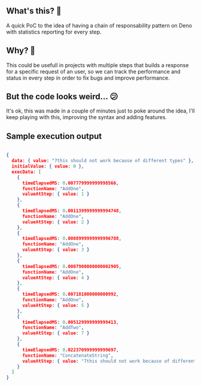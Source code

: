 ## What's this? 🎃

A quick PoC to the idea of having a chain of responsability pattern on Deno with statistics reporting for every step.

## Why? 🤔

This could be usefull in projects with multiple steps that builds a response for a specific request of an user, so we can track the performance and status in every step in order to fix bugs and improve performance.

## But the code looks weird... 😕

It's ok, this was made in a couple of minutes just to poke around the idea, I'll keep playing with this, improving the syntax and adding features.

## Sample execution output

```json

{
  data: { value: "7this should not work because of different types" },
  initialValue: { value: 0 },
  execData: [
    {
      timeElapsedMS: 0.007779999999998566,
      functionName: "AddOne",
      valueAtStep: { value: 1 }
    },
    {
      timeElapsedMS: 0.0011399999999994748,
      functionName: "AddOne",
      valueAtStep: { value: 2 }
    },
    {
      timeElapsedMS: 0.0008999999999996788,
      functionName: "AddOne",
      valueAtStep: { value: 3 }
    },
    {
      timeElapsedMS: 0.0007900000000002905,
      functionName: "AddOne",
      valueAtStep: { value: 4 }
    },
    {
      timeElapsedMS: 0.007181000000000992,
      functionName: "AddOne",
      valueAtStep: { value: 5 }
    },
    {
      timeElapsedMS: 0.005129999999999413,
      functionName: "AddTwo",
      valueAtStep: { value: 7 }
    },
    {
      timeElapsedMS: 0.022370999999999697,
      functionName: "ConcatenateString",
      valueAtStep: { value: "7this should not work because of different types" }
    }
  ]
}

```